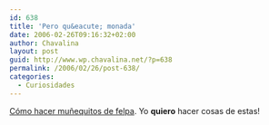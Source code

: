 ```yaml
---
id: 638
title: 'Pero qu&eacute; monada'
date: 2006-02-26T09:16:32+02:00
author: Chavalina
layout: post
guid: http://www.wp.chavalina.net/?p=638
permalink: /2006/02/26/post-638/
categories:
  - Curiosidades
---
```

<a href="http://www.flickr.com/photos/ninacuneo/sets/1089577/" target="_blank">C&oacute;mo hacer mu&ntilde;equitos de felpa</a>. Yo **quiero** hacer cosas de estas!